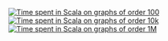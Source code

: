 [![Time spent in Scala on graphs of order 100](https://plotly.com/~stein.somers/197.png "View interactively")](https://plotly.com/~stein.somers/197/)
[![Time spent in Scala on graphs of order 10k](https://plotly.com/~stein.somers/199.png "View interactively")](https://plotly.com/~stein.somers/199/)
[![Time spent in Scala on graphs of order 1M](https://plotly.com/~stein.somers/201.png "View interactively")](https://plotly.com/~stein.somers/201/)
